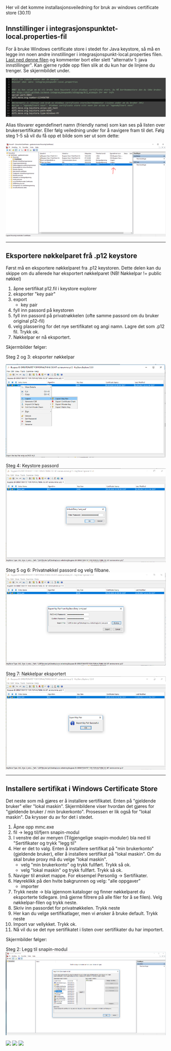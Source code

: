 

Her vil det komme installasjonsveiledning for bruk av windows certificate store (30.11)

## Innstillinger i integrasjonspunktet-local.properties-fil

For å bruke Windows certificate store i stedet for Java keystore, så må en legge inn noen andre innstillinger i integrasjonspunkt-local.properties filen. [Last ned denne filen](../resources/integrasjonspunkt-local.properties) og kommenter bort eller slett "alternativ 1: java innstillinger". Kan gjerne rydde opp filen slik at du kun har de linjene du trenger. Se skjermbildet under.

![propertiesfil-wcs](../resources/prop_prop.PNG)

Alias tilsvarer egendefinert namn (friendly name) som kan ses på listen over brukersertifikater. Eller følg veiledning under for å navigere fram til det. Følg steg 1-5 så vil du få opp et bilde som ser ut som dette:

![properties-friendlyname](../resources/prop_namn.PNG)

***

## Eksportere nøkkelparet frå .p12 keystore

Først må en eksportere nøkkelparet fra .p12 keystoren. Dette delen kan du skippe om du allerede har eksportert nøkkelparet (NB! Nøkkelpar != public nøkkel) 

1. åpne sertifikat p12.fil i keystore explorer
2. eksporter "key pair"
3. export
	- key pair
4. fyll inn passord på keystoren
5. fyll inn passord på privatnøkkelen (ofte samme passord om du bruker original p12-fil)
6. velg plassering for det nye sertifikatet og angi namn. Lagre det som .p12 fil. Trykk ok.
7. Nøkkelpar er nå eksportert.

Skjermbilder følger:

Steg 2 og 3: eksporter nøkkelpar

![eksporter nøkkelpar](../resources/1_export_pair.png)

Steg 4: Keystore passord
![passord1](../resources/2_export_pair2.PNG)

Steg 5 og 6: Privatnøkkel passord og velg filbane. 
![passord2](../resources/2_export_pair3.PNG)

Steg 7: Nøkkelpar eksportert
![nøkkel eksportert](../resources/2_export_pair4.PNG)

***

## Installere sertifikat i Windows Certificate Store

Det neste som må gjøres er å installere sertifikatet. Enten på "gjeldende bruker" eller "lokal maskin". Skjermbildene viser hvordan det gjøres for "gjeldende bruker / min brukerkonto". Prosessen er lik også for "lokal maskin". Da krysser du av for det i stedet.

1. Åpne opp mmc.exe
2. fil -> legg til/fjern snapin-modul
3. I venstre del av menyen (Tilgjengelige snapin-moduler) bla ned til "Sertifikater og trykk "legg til"
4. Her er det to valg. Enten å installere sertifikat på "min brukerkonto"(gjeldende bruker), eller å installere sertifikat på "lokal maskin". Om du skal bruke proxy må du velge "lokal maskin". 
	- velg "min brukerkonto" og trykk fullført. Trykk så ok.
	- velg "lokal maskin" og trykk fullført. Trykk så ok.
5. Naviger til ønsket mappe. For eksempel Personlig -> Sertifikater.
6. Høyreklikk på den hvite bakgrunnen og velg: "alle oppgaver" 
	- importer
7. Trykk neste -> bla igjennom kataloger og finner nøkkelparet du eksporterte tidlegare. (må gjerne filtrere på alle filer for å se filen). Velg nøkkelpar-filen og trykk neste.
8. Skriv inn passordet for privatnøkkelen. Trykk neste
9. Her kan du velge sertifikatlager, men vi ønsker å bruke default. Trykk neste
10. Import var vellykket. Trykk ok.
11. Nå vil du se det nye sertifikatet i listen over sertifikater du har importert.

Skjermbilder følger:

Steg 2: Legg til snapin-modul
![legginn_snapin](../resources/5_sert_bruker.PNG)

![](../resources/)
![](../resources/)
![](../resources/)
